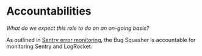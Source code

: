 # Accountabilities

*What do we expect this role to do on an on-going basis?*

As outlined in [Sentry error monitoring](../policies/SENTRY_ERROR_MONITORING.md), the Bug Squasher is accountable for monitoring Sentry and LogRocket.
